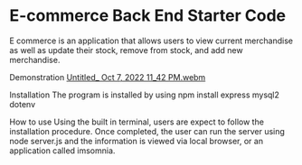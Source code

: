 # E-commerce Back End Starter Code
E commerce is an application that allows users to view current merchandise as well as update their stock, remove from stock, and add new merchandise.

Demonstration
[Untitled_ Oct 7, 2022 11_42 PM.webm](https://user-images.githubusercontent.com/105008846/194693962-c87c152e-eee8-44f1-b293-709557835070.webm)

Installation
The program is installed by using npm install express mysql2 dotenv

How to use
Using the built in terminal, users are expect to follow the installation procedure. Once completed, the user can run the server using node server.js and the information is viewed via local browser, or an application called imsomnia.
